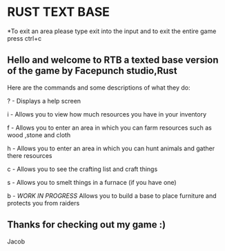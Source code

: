 RUST TEXT BASE
============================================================================================
*To exit an area please type exit into the input and to exit the entire game press ctrl+c

Hello and welcome to RTB a texted base version of the game by Facepunch studio,Rust
--------------------------------------------------------------------------------------------
Here are the commands and some descriptions of what they do:

? - Displays a help screen 

i - Allows you to view how much resources you have in your inventory

f - Allows you to enter an area in which you can farm resources such as wood ,stone and cloth

h - Allows you to enter an area in which you can hunt animals and gather there resources

c - Allows you to see the crafting list and craft things

s - Allows you to smelt things in a furnace (if you  have one)

b - *WORK IN PROGRESS* Allows you to build a base to  place furniture and protects you from raiders

Thanks for checking out my game :)
--------------------------------------------------------------------------------------------
Jacob